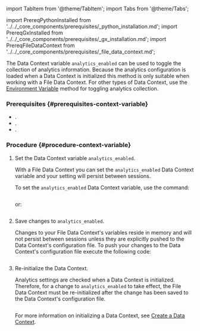 import TabItem from '@theme/TabItem';
import Tabs from '@theme/Tabs';

import PrereqPythonInstalled from '../../_core_components/prerequisites/_python_installation.md';
import PrereqGxInstalled from '../../_core_components/prerequisites/_gx_installation.md';
import PrereqFileDataContext from '../../_core_components/prerequisites/_file_data_context.md';

The Data Context variable `analytics_enabled` can be used to toggle the collection of analytics information.  Because the analytics configuration is loaded when a Data Context is initialized this method is only suitable when working with a File Data Context.  For other types of Data Context, use the [Environment Variable](/core/configure_project_settings/toggle_analytics_events/toggle_analytics_events.md?config_method=environment_variable#methods-for-toggling-analytics-collection) method for toggling analytics collection.


### Prerequisites {#prerequisites-context-variable}

- <PrereqPythonInstalled/>.
- <PrereqGxInstalled/>.
- <PrereqFileDataContext/>.

### Procedure {#procedure-context-variable}

<Tabs>

<TabItem value="tutorial" label="Tutorial">

1. Set the Data Context variable `analytics_enabled`.

   With a File Data Context you can set the `analytics_enabled` Data Context variable and your setting will persist between sessions.

   To set the `analytics_enabled` Data Context variable, use the command:

   ```python title="Python" name="docs/docusaurus/docs/core/configure_project_settings/_examples/toggle_analytics_events.py - disable Analytics Events"
   ```

   or:

   ```python title="Python" name="docs/docusaurus/docs/core/configure_project_settings/_examples/toggle_analytics_events.py - enable Analytics Events"
   ```

2. Save changes to `analytics_enabled`.

   Changes to your File Data Context's variables reside in memory and will not persist between sessions unless they are explicitly pushed to the Data Context's configuration file. To push your changes to the Data Context's configuration file execute the following code:

   ```python title="Python" name="docs/docusaurus/docs/core/configure_project_settings/_examples/toggle_analytics_events.py - save changes to the Data Context"
   ```

4. Re-initialize the Data Context.

   Analytics settings are checked when a Data Context is initialized.  Therefore, for a change to `analytics_enabled` to take effect, the File Data Context must be re-initialized after the change has been saved to the Data Context's configuration file.

   ```python title="Python" name="docs/docusaurus/docs/core/configure_project_settings/_examples/toggle_analytics_events.py - re-initialize the Data Context"
   ```

   For more information on initializing a Data Context, see [Create a Data Context](/core/set_up_a_gx_environment/create_a_data_context.md).

</TabItem>

<TabItem value="sample_code" label="Sample code">

   ```python title="Python" name="docs/docusaurus/docs/core/configure_project_settings/_examples/toggle_analytics_events.py - full code example"
   ```

</TabItem>

</Tabs>
